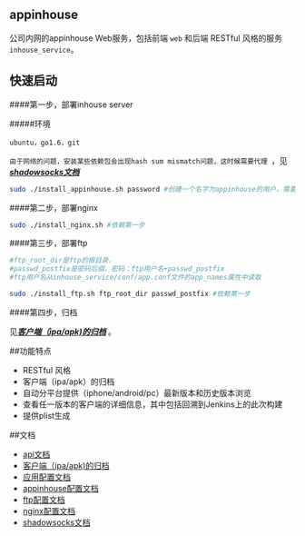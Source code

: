 ## appinhouse

公司内网的appinhouse Web服务，包括前端 `web` 和后端 RESTful 风格的服务`inhouse_service`。

## 快速启动

####第一步，部署inhouse server

#####环境

`ubuntu，go1.6，git`

`由于网络的问题，安装某些依赖包会出现hash sum mismatch问题，这时候需要代理 `，见[***shadowsocks文档***](doc/shadowsocks.md)

```bash
sudo ./install_appinhouse.sh password #创建一个名字为appinhouse的用户，需要输入密码用来登录
```
####第二步，部署nginx


```bash
sudo ./install_nginx.sh #依赖第一步
```

####第三步，部署ftp


```bash
#ftp_root_dir是ftp的根目录，
#passwd_postfix是密码后缀，密码：ftp用户名+passwd_postfix
#ftp用户名从inhouse_service/conf/app.conf文件的app_names属性中读取

sudo ./install_ftp.sh ftp_root_dir passwd_postfix #依赖第一步

```

####第四步，归档


见[***客户端（ipa/apk)的归档***](doc/archive.md) 。


##功能特点

* RESTful 风格
* 客户端（ipa/apk）的归档
* 自动分平台提供（iphone/android/pc）最新版本和历史版本浏览
* 查看任一版本的客户端的详细信息，其中包括回溯到Jenkins上的此次构建
* 提供plist生成

##文档

* [api文档](doc/api.md)
* [客户端（ipa/apk)的归档](doc/archive.md)
* [应用配置文档](doc/conf.md)
* [appinhouse配置文档](doc/appinhouse.md)  
* [ftp配置文档](doc/ftp.md)  
* [nginx配置文档](doc/nginx.md) 
* [shadowsocks文档](doc/shadowsocks.md)   



